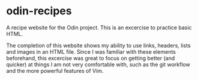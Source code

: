 # odin-recipes
A recipe website for the Odin project. This is an excercise to practice basic HTML. 

The completion of this website shows my ability to use links, headers, lists and images in an HTML file. Since I was familiar with these elements beforehand, this excercise was great to focus on getting better (and quicker) at things I am not very comfortable with, such as the git workflow and the more powerful features of Vim.
